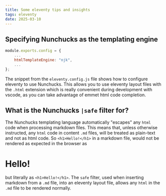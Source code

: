 ```yaml
---
title: Some eleventy tips and insights
tags: eleventy
date: 2025-03-10
---
```

## Specifying Nunchucks as the templating engine
```javascript
module.exports.config = {
	...
	htmlTemplateEngine: "njk",
    ...
};
```
The snippet from the ```eleventy.config.js``` file shows how to configure eleventy to use Nunchucks. This allows you to use eleventy layout files with the ```.html``` extension which is really convenient during development with vscode, as you can take advantage of emmet html code completion.

## What is the Nunchucks ```|safe``` filter for?

The Nunchucks templating language automatically "escapes" any ```html``` code when processing markdown files. This means that, unless otherwise instructed, any ```html``` code in content ```.md``` files, will be treated as plain-text and not as html code. So ```<h1>Hello!</h1>``` in a markdown file, would not be rendered as expected in the browser as <span><h1 style="font-style:normal" class="text-light">Hello!</h1></span> but literally as ```<h1>Hello!</h1>```. The ```safe``` filter, used when inserting markdown from a ```.md``` file, into an eleventy layout file, allows any ```html``` in the ```.md``` file to be rendered normally.